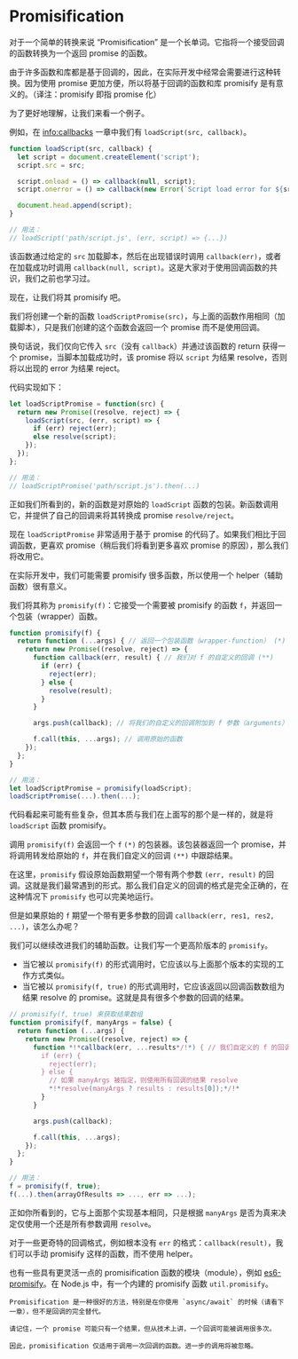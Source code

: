 # Promisification

对于一个简单的转换来说 “Promisification” 是一个长单词。它指将一个接受回调的函数转换为一个返回 promise 的函数。

由于许多函数和库都是基于回调的，因此，在实际开发中经常会需要进行这种转换。因为使用 promise 更加方便，所以将基于回调的函数和库 promisify 是有意义的。（译注：promisify 即指 promise 化）

为了更好地理解，让我们来看一个例子。

例如，在 <info:callbacks> 一章中我们有 `loadScript(src, callback)`。

```js run
function loadScript(src, callback) {
  let script = document.createElement('script');
  script.src = src;

  script.onload = () => callback(null, script);
  script.onerror = () => callback(new Error(`Script load error for ${src}`));

  document.head.append(script);
}

// 用法：
// loadScript('path/script.js', (err, script) => {...})
```

该函数通过给定的 `src` 加载脚本，然后在出现错误时调用 `callback(err)`，或者在加载成功时调用 `callback(null, script)`。这是大家对于使用回调函数的共识，我们之前也学习过。

现在，让我们将其 promisify 吧。

我们将创建一个新的函数 `loadScriptPromise(src)`，与上面的函数作用相同（加载脚本），只是我们创建的这个函数会返回一个 promise 而不是使用回调。

换句话说，我们仅向它传入 `src`（没有 `callback`）并通过该函数的 return 获得一个 promise，当脚本加载成功时，该 promise 将以 `script` 为结果 resolve，否则将以出现的 error 为结果 reject。

代码实现如下：
```js
let loadScriptPromise = function(src) {
  return new Promise((resolve, reject) => {
    loadScript(src, (err, script) => {
      if (err) reject(err);
      else resolve(script);
    });
  });
};

// 用法：
// loadScriptPromise('path/script.js').then(...)
```

正如我们所看到的，新的函数是对原始的 `loadScript` 函数的包装。新函数调用它，并提供了自己的回调来将其转换成 promise `resolve/reject`。

现在 `loadScriptPromise` 非常适用于基于 promise 的代码了。如果我们相比于回调函数，更喜欢 promise（稍后我们将看到更多喜欢 promise 的原因），那么我们将改用它。

在实际开发中，我们可能需要 promisify 很多函数，所以使用一个 helper（辅助函数）很有意义。

我们将其称为 `promisify(f)`：它接受一个需要被 promisify 的函数 `f`，并返回一个包装（wrapper）函数。

```js
function promisify(f) {
  return function (...args) { // 返回一个包装函数（wrapper-function） (*)
    return new Promise((resolve, reject) => {
      function callback(err, result) { // 我们对 f 的自定义的回调 (**)
        if (err) {
          reject(err);
        } else {
          resolve(result);
        }
      }

      args.push(callback); // 将我们的自定义的回调附加到 f 参数（arguments）的末尾

      f.call(this, ...args); // 调用原始的函数
    });
  };
}

// 用法：
let loadScriptPromise = promisify(loadScript);
loadScriptPromise(...).then(...);
```

代码看起来可能有些复杂，但其本质与我们在上面写的那个是一样的，就是将 `loadScript` 函数 promisify。

调用 `promisify(f)` 会返回一个 `f` `(*)` 的包装器。该包装器返回一个 promise，并将调用转发给原始的 `f`，并在我们自定义的回调 `(**)` 中跟踪结果。

在这里，`promisify` 假设原始函数期望一个带有两个参数 `(err, result)` 的回调。这就是我们最常遇到的形式。那么我们自定义的回调的格式是完全正确的，在这种情况下 `promisify` 也可以完美地运行。

但是如果原始的 `f` 期望一个带有更多参数的回调 `callback(err, res1, res2, ...)`，该怎么办呢？

我们可以继续改进我们的辅助函数。让我们写一个更高阶版本的 `promisify`。

- 当它被以 `promisify(f)` 的形式调用时，它应该以与上面那个版本的实现的工作方式类似。
- 当它被以 `promisify(f, true)` 的形式调用时，它应该返回以回调函数数组为结果 resolve 的 promise。这就是具有很多个参数的回调的结果。

```js
// promisify(f, true) 来获取结果数组
function promisify(f, manyArgs = false) {
  return function (...args) {
    return new Promise((resolve, reject) => {
      function *!*callback(err, ...results*/!*) { // 我们自定义的 f 的回调
        if (err) {
          reject(err);
        } else {
          // 如果 manyArgs 被指定，则使用所有回调的结果 resolve
          *!*resolve(manyArgs ? results : results[0]);*/!*
        }
      }

      args.push(callback);

      f.call(this, ...args);
    });
  };
}

// 用法：
f = promisify(f, true);
f(...).then(arrayOfResults => ..., err => ...);
```

正如你所看到的，它与上面那个实现基本相同，只是根据 `manyArgs` 是否为真来决定仅使用一个还是所有参数调用 `resolve`。

对于一些更奇特的回调格式，例如根本没有 `err` 的格式：`callback(result)`，我们可以手动 promisify 这样的函数，而不使用 helper。

也有一些具有更灵活一点的 promisification 函数的模块（module），例如 [es6-promisify](https://github.com/digitaldesignlabs/es6-promisify)。在 Node.js 中，有一个内建的 promisify 函数 `util.promisify`。

```smart
Promisification 是一种很好的方法，特别是在你使用 `async/await` 的时候（请看下一章），但不是回调的完全替代。

请记住，一个 promise 可能只有一个结果，但从技术上讲，一个回调可能被调用很多次。

因此，promisification 仅适用于调用一次回调的函数。进一步的调用将被忽略。
```
